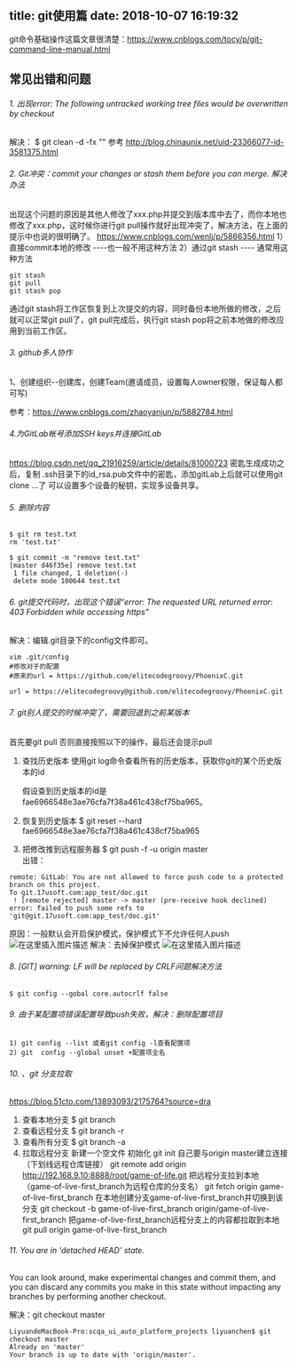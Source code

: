 title: git使用篇
date: 2018-10-07 16:19:32
---
git命令基础操作这篇文章很清楚：https://www.cnblogs.com/tocy/p/git-command-line-manual.html
## 常见出错和问题

###### 1.  出现error: The following untracked working tree files would be overwritten by checkout
解决： $ git clean -d -fx ""
参考   http://blog.chinaunix.net/uid-23366077-id-3581375.html
###### 2. Git冲突：commit your changes or stash them before you can merge. 解决办法
出现这个问题的原因是其他人修改了xxx.php并提交到版本库中去了，而你本地也修改了xxx.php，这时候你进行git pull操作就好出现冲突了，解决方法，在上面的提示中也说的很明确了。
https://www.cnblogs.com/wenlj/p/5866356.html
1）直接commit本地的修改 ----也一般不用这种方法
2）通过git stash  ---- 通常用这种方法

	git stash
	git pull
	git stash pop
通过git stash将工作区恢复到上次提交的内容，同时备份本地所做的修改，之后就可以正常git pull了，git pull完成后，执行git stash pop将之前本地做的修改应用到当前工作区。

###### 3. github多人协作
1、创建组织--创建库，创建Team(邀请成员，设置每人owner权限，保证每人都可写)


参考：https://www.cnblogs.com/zhaoyanjun/p/5882784.html

###### 4.为GitLab帐号添加SSH keys并连接GitLab
https://blog.csdn.net/qq_21916259/article/details/81000723
密匙生成成功之后，复制 .ssh目录下的id_rsa.pub文件中的密匙，添加gitLab上后就可以使用git clone ...了
可以设置多个设备的秘钥，实现多设备共享。
###### 5. 删除内容
  ```
  $ git rm test.txt
  rm 'test.txt'

  $ git commit -m "remove test.txt"
  [master d46f35e] remove test.txt
   1 file changed, 1 deletion(-)
   delete mode 100644 test.txt
  ```
###### 6. git提交代码时，出现这个错误“error: The requested URL returned error: 403 Forbidden while accessing https”

   解决：编辑.git目录下的config文件即可。

  ```
  vim .git/config
  #修改对于的配置
  #原来的url = https://github.com/elitecodegroovy/PhoenixC.git

  url = https://elitecodegroovy@github.com/elitecodegroovy/PhoenixC.git
```
###### 7. git别人提交的时候冲突了，需要回退到之前某版本

   首先要git pull 否则直接按照以下的操作，最后还会提示pull

  1. 查找历史版本
       使用git log命令查看所有的历史版本，获取你git的某个历史版本的id

       假设查到历史版本的id是fae6966548e3ae76cfa7f38a461c438cf75ba965。

  2. 恢复到历史版本
        $ git reset --hard fae6966548e3ae76cfa7f38a461c438cf75ba965
  3. 把修改推到远程服务器
           $ git push -f -u origin master  
  出错：
```
remote: GitLab: You are not allowed to force push code to a protected branch on this project.
To git.17usoft.com:app_test/doc.git
 ! [remote rejected] master -> master (pre-receive hook declined)
error: failed to push some refs to 'git@git.17usoft.com:app_test/doc.git'
```
原因：一般默认会开启保护模式，保护模式下不允许任何人push
![在这里插入图片描述](https://img-blog.csdnimg.cn/2019041712030931.png?x-oss-process=image/watermark,type_ZmFuZ3poZW5naGVpdGk,shadow_10,text_aHR0cHM6Ly9ibG9nLmNzZG4ubmV0L3N1cGVyX2NoZW5seQ==,size_16,color_FFFFFF,t_70)
解决：去掉保护模式
![在这里插入图片描述](https://img-blog.csdnimg.cn/20190417120340626.png)

###### 8. [GIT] warning: LF will be replaced by CRLF问题解决方法

```
$ git config --gobal core.autocrlf false
```
###### 9. 由于某配置项错误配置导致push失败，解决：删除配置项目

    1) git config --list 或者git config -l查看配置项
    2) git  config --global unset +配置项全名
  
###### 10. 、git 分支拉取
   https://blog.51cto.com/13893093/2175764?source=dra
1. 查看本地分支
   $ git branch
2. 查看远程分支
$ git branch -r
3. 查看所有分支
$ git branch -a
4. 拉取远程分支
  新建一个空文件
初始化 git init
自己要与origin master建立连接（下划线远程仓库链接）
git remote add origin http://192.168.9.10:8888/root/game-of-life.git
把远程分支拉到本地（game-of-live-first_branch为远程仓库的分支名）
git fetch origin game-of-live-first_branch
在本地创建分支game-of-live-first_branch并切换到该分支
git checkout -b game-of-live-first_branch origin/game-of-live-first_branch
把game-of-live-first_branch远程分支上的内容都拉取到本地
git pull origin game-of-live-first_branch

###### 11.  You are in 'detached HEAD' state. 
You can look around, make experimental changes and commit them, and you can discard any commits you make in this state without impacting any branches by performing another checkout.

解决：git checkout master
```
LiyuandeMacBook-Pro:scqa_ui_auto_platform_projects liyuanchen$ git checkout master
Already on 'master'
Your branch is up to date with 'origin/master'.
```

